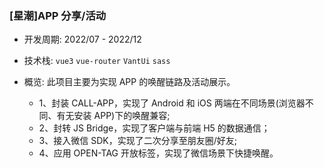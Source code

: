 ### [星潮]APP 分享/活动

- 开发周期: 2022/07 - 2022/12

- 技术栈: `vue3` `vue-router` `VantUi` `sass`

- 概览: 此项目主要为实现 APP 的唤醒链路及活动展示。
  - 1、封装 CALL-APP，实现了 Android 和 iOS 两端在不同场景(浏览器不同、有无安装 APP)下的唤醒兼容;
  - 2、封转 JS Bridge，实现了客户端与前端 H5 的数据通信；
  - 3、接入微信 SDK，实现了二次分享至朋友圈/好友;
  - 4、应用 OPEN-TAG 开放标签，实现了微信场景下快捷唤醒。
